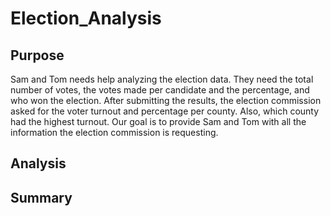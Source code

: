 # Election_Analysis
## Purpose
Sam and Tom needs help analyzing the election data. They need the total number of votes, the votes made per candidate and the percentage, and who won the election. After submitting the results, the election commission asked for the voter turnout and percentage per county. Also, which county had the highest turnout. Our goal is to provide Sam and Tom with all the information the election commission is requesting.
## Analysis

## Summary
